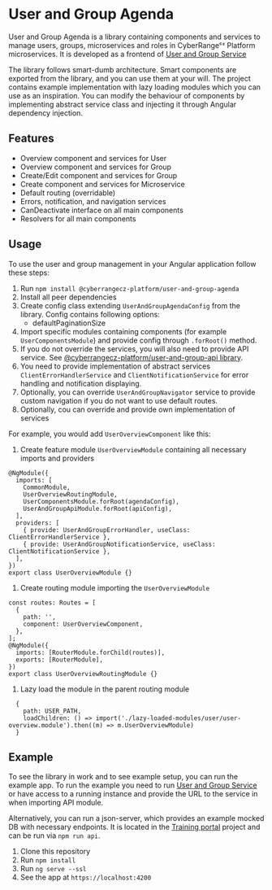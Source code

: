 # User and Group Agenda

User and Group Agenda is a library containing components and services to manage users, groups, microservices and roles in CyberRangeᶜᶻ Platform microservices.
It is developed as a frontend of [User and Group Service](https://github.com/cyberrangecz/backend-user-and-group)

The library follows smart-dumb architecture. Smart components are exported from the library, and you can use them at your will. The project contains example implementation with lazy loading modules which you can use as an inspiration.
You can modify the behaviour of components by implementing abstract service class and injecting it through Angular dependency injection.

## Features

* Overview component and services for User
* Overview component and services for Group
* Create/Edit component and services for Group
* Create component and services for Microservice
* Default routing (overridable)
* Errors, notification, and navigation services
* CanDeactivate interface on all main components
* Resolvers for all main components

## Usage

To use the user and group management in your Angular application follow these steps:

1. Run `npm install @cyberrangecz-platform/user-and-group-agenda`
1. Install all peer dependencies
1. Create config class extending `UserAndGroupAgendaConfig` from the library. Config contains following options:
    + defaultPaginationSize
1. Import specific modules containing components (for example `UserComponentsModule`) and provide config through `.forRoot()` method.
1. If you do not override the services, you will also need to provide API service. See [@cyberrangecz-platform/user-and-group-api library](LINK-HERE).
1. You need to provide implementation of abstract services `ClientErrorHandlerService` and `ClientNotificationService` for error handling and notification displaying.
1. Optionally, you can override `UserAndGroupNavigator` service to provide custom navigation if you do not want to use default routes.
1. Optionally, cou can override and provide own implementation of services

For example, you would add `UserOverviewComponent` like this:

1. Create feature module `UserOverviewModule` containing all necessary imports and providers

```
@NgModule({
  imports: [
    CommonModule,
    UserOverviewRoutingModule,
    UserComponentsModule.forRoot(agendaConfig),
    UserAndGroupApiModule.forRoot(apiConfig),
  ],
  providers: [
    { provide: UserAndGroupErrorHandler, useClass: ClientErrorHandlerService },
    { provide: UserAndGroupNotificationService, useClass: ClientNotificationService },
  ],
})
export class UserOverviewModule {}
```

1. Create routing module importing the `UserOverviewModule`

```
const routes: Routes = [
  {
    path: '',
    component: UserOverviewComponent,
  },
];
@NgModule({
  imports: [RouterModule.forChild(routes)],
  exports: [RouterModule],
})
export class UserOverviewRoutingModule {}
```

1. Lazy load the module in the parent routing module

```
  {
    path: USER_PATH,
    loadChildren: () => import('./lazy-loaded-modules/user/user-overview.module').then((m) => m.UserOverviewModule)
  }
```

## Example

To see the library in work and to see example setup, you can run the example app.
To run the example you need to run [User and Group Service](https://github.com/cyberrangecz/backend-user-and-group) or have access to a running instance and provide the URL to the service in when importing API module.

Alternatively, you can run a json-server, which provides an example mocked DB with necessary endpoints. It is located in the [Training portal](LINK-HERE) project and can be run via `npm run api`.

1. Clone this repository
1. Run `npm install`
1. Run `ng serve --ssl`
1. See the app at `https://localhost:4200`
